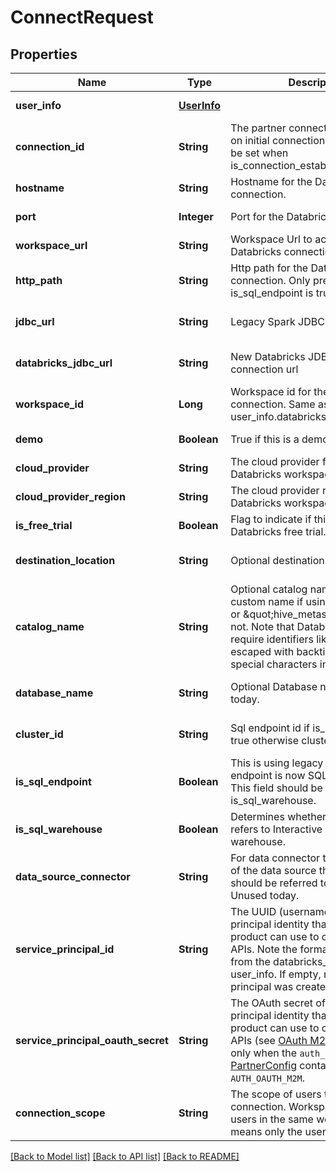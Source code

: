 # ConnectRequest
## Properties

| Name | Type | Description | Notes |
|------------ | ------------- | ------------- | -------------|
| **user\_info** | [**UserInfo**](UserInfo.md) |  | [default to null] |
| **connection\_id** | **String** | The partner connection id returned on initial connection. This will only be set when is_connection_established is true | [optional] [default to null] |
| **hostname** | **String** | Hostname for the Databricks connection. | [default to null] |
| **port** | **Integer** | Port for the Databricks connection. | [default to null] |
| **workspace\_url** | **String** | Workspace Url to access the Databricks connection. | [default to null] |
| **http\_path** | **String** | Http path for the Databricks connection. Only present if is_sql_endpoint is true. | [optional] [default to null] |
| **jdbc\_url** | **String** | Legacy Spark JDBC connection url | [optional] [default to null] |
| **databricks\_jdbc\_url** | **String** | New Databricks JDBC driver connection url | [optional] [default to null] |
| **workspace\_id** | **Long** | Workspace id for the Databricks connection. Same as the user_info.databricks_organization_id | [default to null] |
| **demo** | **Boolean** | True if this is a demo experience. | [default to null] |
| **cloud\_provider** | **String** | The cloud provider for the Databricks workspace. | [default to null] |
| **cloud\_provider\_region** | **String** | The cloud provider region for the Databricks workspace. | [default to null] |
| **is\_free\_trial** | **Boolean** | Flag to indicate if this is a Databricks free trial. | [default to null] |
| **destination\_location** | **String** | Optional destination location URI | [optional] [default to null] |
| **catalog\_name** | **String** | Optional catalog name. It could be a custom name if using Unity Catalog, or \&quot;hive_metastore\&quot; if not.  Note that Databricks APIs often require identifiers like this to be escaped with backticks if there are special characters in it. | [optional] [default to null] |
| **database\_name** | **String** | Optional Database name.  Unused today. | [optional] [default to null] |
| **cluster\_id** | **String** | Sql endpoint id if is_sql_endpoint is true otherwise cluster id. | [optional] [default to null] |
| **is\_sql\_endpoint** | **Boolean** | This is using legacy name. SQL endpoint is now SQL warehouse. This field should be the same as is_sql_warehouse. | [optional] [default to null] |
| **is\_sql\_warehouse** | **Boolean** | Determines whether cluster_id refers to Interactive Cluster or SQL warehouse. | [optional] [default to null] |
| **data\_source\_connector** | **String** | For data connector tools, the name of the data source that the user should be referred to in their tool.  Unused today. | [optional] [default to null] |
| **service\_principal\_id** | **String** | The UUID (username) of the service principal identity that a partner product can use to call Databricks APIs. Note the format is different from the databricks_user_id field in user_info. If empty, no service principal was created | [optional] [default to null] |
| **service\_principal\_oauth\_secret** | **String** | The OAuth secret of the service principal identity that a partner product can use to call Databricks APIs (see [OAuth M2M](https://docs.databricks.com/en/dev-tools/auth/oauth-m2m.html)). It will be set only when the `auth_options` in the [PartnerConfig](PartnerConfig.md) contains the value `AUTH_OAUTH_M2M`. | [optional] [default to null] |
| **connection\_scope** | **String** | The scope of users that can use this connection. Workspace means all users in the same workspace. User means only the user creating it. | [optional] [default to null] |

[[Back to Model list]](../README.md#documentation-for-models) [[Back to API list]](../README.md#documentation-for-api-endpoints) [[Back to README]](../README.md)

